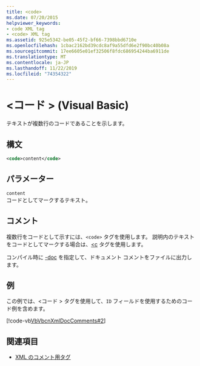 ```yaml
---
title: <code>
ms.date: 07/20/2015
helpviewer_keywords:
- code XML tag
- <code> XML tag
ms.assetid: 925e5342-be05-45f2-bf66-7398bbd6710e
ms.openlocfilehash: 1cbac2162bd39cdc8af9a55dfd6e2f90bc40b08a
ms.sourcegitcommit: 17ee6605e01ef32506f8fdc686954244ba6911de
ms.translationtype: MT
ms.contentlocale: ja-JP
ms.lasthandoff: 11/22/2019
ms.locfileid: "74354322"
---
```

# <a name="code-visual-basic"></a>\<コード > (Visual Basic)
テキストが複数行のコードであることを示します。  
  
## <a name="syntax"></a>構文  
  
```xml  
<code>content</code>  
```  
  
## <a name="parameters"></a>パラメーター  
 `content`  
 コードとしてマークするテキスト。  
  
## <a name="remarks"></a>コメント  
 複数行をコードとして示すには、`<code>` タグを使用します。 説明内のテキストをコードとしてマークする場合は、[\<c](../../../visual-basic/language-reference/xmldoc/c.md) タグを使用します。  
  
 コンパイル時に [-doc](../../../visual-basic/reference/command-line-compiler/doc.md) を指定して、ドキュメント コメントをファイルに出力します。  
  
## <a name="example"></a>例  
 この例では、\<コード > タグを使用して、`ID` フィールドを使用するためのコード例を含めます。  
  
 [!code-vb[VbVbcnXmlDocComments#2](~/samples/snippets/visualbasic/VS_Snippets_VBCSharp/VbVbcnXmlDocComments/VB/Class1.vb#2)]  
  
## <a name="see-also"></a>関連項目

- [XML のコメント用タグ](../../../visual-basic/language-reference/xmldoc/index.md)
